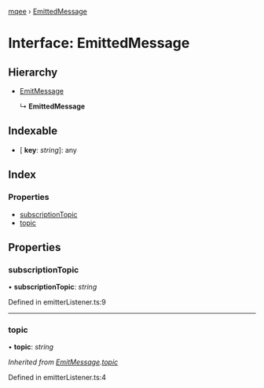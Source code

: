 [mqee](../README.md) › [EmittedMessage](emittedmessage.md)

# Interface: EmittedMessage

## Hierarchy

* [EmitMessage](emitmessage.md)

  ↳ **EmittedMessage**

## Indexable

* \[ **key**: *string*\]: any

## Index

### Properties

* [subscriptionTopic](emittedmessage.md#subscriptiontopic)
* [topic](emittedmessage.md#topic)

## Properties

###  subscriptionTopic

• **subscriptionTopic**: *string*

Defined in emitterListener.ts:9

___

###  topic

• **topic**: *string*

*Inherited from [EmitMessage](emitmessage.md).[topic](emitmessage.md#topic)*

Defined in emitterListener.ts:4
